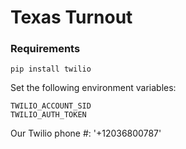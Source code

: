 # Texas Turnout

### Requirements

`pip install twilio`

Set the following environment variables:

    TWILIO_ACCOUNT_SID
    TWILIO_AUTH_TOKEN

Our Twilio phone #: '+12036800787'
